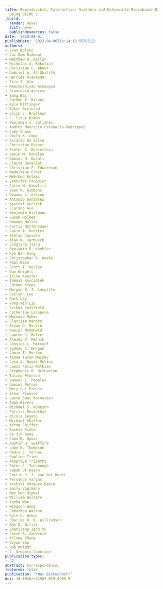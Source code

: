 ```yaml
---
title: Reproducible, Interactive, Scalable and Extensible Microbiome Data Science
  Using QIIME 2
_build:
  render: never
  list: never
  publishResources: false
date: '2019-08-01'
publishDate: '2023-04-06T12:14:12.557831Z'
authors:
- Evan Bolyen
- Jai Ram Rideout
- Matthew R. Dillon
- Nicholas A. Bokulich
- Christian C. Abnet
- Gabriel A. Al-Ghalith
- Harriet Alexander
- Eric J. Alm
- Manimozhiyan Arumugam
- Francesco Asnicar
- Yang Bai
- Jordan E. Bisanz
- Kyle Bittinger
- Asker Brejnrod
- Colin J. Brislawn
- C. Titus Brown
- Benjamin J. Callahan
- Andrés Mauricio Caraballo-Rodríguez
- John Chase
- Emily K. Cope
- Ricardo Da Silva
- Christian Diener
- Pieter C. Dorrestein
- Gavin M. Douglas
- Daniel M. Durall
- Claire Duvallet
- Christian F. Edwardson
- Madeleine Ernst
- Mehrbod Estaki
- Jennifer Fouquier
- Julia M. Gauglitz
- Sean M. Gibbons
- Deanna L. Gibson
- Antonio Gonzalez
- Kestrel Gorlick
- Jiarong Guo
- Benjamin Hillmann
- Susan Holmes
- Hannes Holste
- Curtis Huttenhower
- Gavin A. Huttley
- Stefan Janssen
- Alan K. Jarmusch
- Lingjing Jiang
- Benjamin D. Kaehler
- Kyo Bin Kang
- Christopher R. Keefe
- Paul Keim
- Scott T. Kelley
- Dan Knights
- Irina Koester
- Tomasz Kosciolek
- Jorden Kreps
- Morgan G. I. Langille
- Joslynn Lee
- Ruth Ley
- Yong-Xin Liu
- Erikka Loftfield
- Catherine Lozupone
- Massoud Maher
- Clarisse Marotz
- Bryan D. Martin
- Daniel McDonald
- Lauren J. McIver
- Alexey V. Melnik
- Jessica L. Metcalf
- Sydney C. Morgan
- Jamie T. Morton
- Ahmad Turan Naimey
- Jose A. Navas-Molina
- Louis Felix Nothias
- Stephanie B. Orchanian
- Talima Pearson
- Samuel L. Peoples
- Daniel Petras
- Mary Lai Preuss
- Elmar Pruesse
- Lasse Buur Rasmussen
- Adam Rivers
- Michael S. Robeson
- Patrick Rosenthal
- Nicola Segata
- Michael Shaffer
- Arron Shiffer
- Rashmi Sinha
- Se Jin Song
- John R. Spear
- Austin D. Swafford
- Luke R. Thompson
- Pedro J. Torres
- Pauline Trinh
- Anupriya Tripathi
- Peter J. Turnbaugh
- Sabah Ul-Hasan
- Justin J. J. van der Hooft
- Fernando Vargas
- Yoshiki Vázquez-Baeza
- Emily Vogtmann
- Max von Hippel
- William Walters
- Yunhu Wan
- Mingxun Wang
- Jonathan Warren
- Kyle C. Weber
- Charles H. D. Williamson
- Amy D. Willis
- Zhenjiang Zech Xu
- Jesse R. Zaneveld
- Yilong Zhang
- Qiyun Zhu
- Rob Knight
- J. Gregory Caporaso
publication_types:
- '2'
abstract: Correspondence,
featured: false
publication: '*Nat Biotechnol*'
doi: 10.1038/s41587-019-0209-9
---
```



